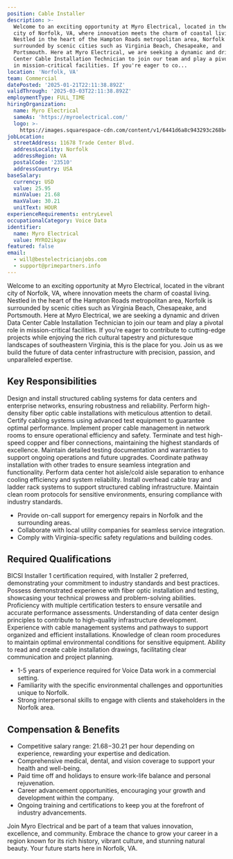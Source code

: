 ```yaml
---
position: Cable Installer
description: >-
  Welcome to an exciting opportunity at Myro Electrical, located in the vibrant
  city of Norfolk, VA, where innovation meets the charm of coastal living.
  Nestled in the heart of the Hampton Roads metropolitan area, Norfolk is
  surrounded by scenic cities such as Virginia Beach, Chesapeake, and
  Portsmouth. Here at Myro Electrical, we are seeking a dynamic and driven Data
  Center Cable Installation Technician to join our team and play a pivotal role
  in mission-critical facilities. If you're eager to co...
location: 'Norfolk, VA'
team: Commercial
datePosted: '2025-01-21T22:11:38.892Z'
validThrough: '2025-03-03T22:11:38.892Z'
employmentType: FULL_TIME
hiringOrganization:
  name: Myro Electrical
  sameAs: 'https://myroelectrical.com/'
  logo: >-
    https://images.squarespace-cdn.com/content/v1/6441d6a8c943293c268b4359/7b2478ca-3514-499f-80c1-3a92bb142f0c/curve__1_-removebg-preview.png?format=1500w
jobLocation:
  streetAddress: 11678 Trade Center Blvd.
  addressLocality: Norfolk
  addressRegion: VA
  postalCode: '23510'
  addressCountry: USA
baseSalary:
  currency: USD
  value: 25.95
  minValue: 21.68
  maxValue: 30.21
  unitText: HOUR
experienceRequirements: entryLevel
occupationalCategory: Voice Data
identifier:
  name: Myro Electrical
  value: MYRO2ikgav
featured: false
email:
  - will@bestelectricianjobs.com
  - support@primepartners.info
---
```




Welcome to an exciting opportunity at Myro Electrical, located in the vibrant city of Norfolk, VA, where innovation meets the charm of coastal living. Nestled in the heart of the Hampton Roads metropolitan area, Norfolk is surrounded by scenic cities such as Virginia Beach, Chesapeake, and Portsmouth. Here at Myro Electrical, we are seeking a dynamic and driven Data Center Cable Installation Technician to join our team and play a pivotal role in mission-critical facilities. If you're eager to contribute to cutting-edge projects while enjoying the rich cultural tapestry and picturesque landscapes of southeastern Virginia, this is the place for you. Join us as we build the future of data center infrastructure with precision, passion, and unparalleled expertise.

## Key Responsibilities

Design and install structured cabling systems for data centers and enterprise networks, ensuring robustness and reliability. Perform high-density fiber optic cable installations with meticulous attention to detail. Certify cabling systems using advanced test equipment to guarantee optimal performance. Implement proper cable management in network rooms to ensure operational efficiency and safety. Terminate and test high-speed copper and fiber connections, maintaining the highest standards of excellence. Maintain detailed testing documentation and warranties to support ongoing operations and future upgrades. Coordinate pathway installation with other trades to ensure seamless integration and functionality. Perform data center hot aisle/cold aisle separation to enhance cooling efficiency and system reliability. Install overhead cable tray and ladder rack systems to support structured cabling infrastructure. Maintain clean room protocols for sensitive environments, ensuring compliance with industry standards.

- Provide on-call support for emergency repairs in Norfolk and the surrounding areas.
- Collaborate with local utility companies for seamless service integration.
- Comply with Virginia-specific safety regulations and building codes.

## Required Qualifications

BICSI Installer 1 certification required, with Installer 2 preferred, demonstrating your commitment to industry standards and best practices. Possess demonstrated experience with fiber optic installation and testing, showcasing your technical prowess and problem-solving abilities. Proficiency with multiple certification testers to ensure versatile and accurate performance assessments. Understanding of data center design principles to contribute to high-quality infrastructure development. Experience with cable management systems and pathways to support organized and efficient installations. Knowledge of clean room procedures to maintain optimal environmental conditions for sensitive equipment. Ability to read and create cable installation drawings, facilitating clear communication and project planning.

- 1-5 years of experience required for Voice Data work in a commercial setting.
- Familiarity with the specific environmental challenges and opportunities unique to Norfolk.
- Strong interpersonal skills to engage with clients and stakeholders in the Norfolk area.

## Compensation & Benefits

- Competitive salary range: $21.68-$30.21 per hour depending on experience, rewarding your expertise and dedication.
- Comprehensive medical, dental, and vision coverage to support your health and well-being.
- Paid time off and holidays to ensure work-life balance and personal rejuvenation.
- Career advancement opportunities, encouraging your growth and development within the company.
- Ongoing training and certifications to keep you at the forefront of industry advancements.

Join Myro Electrical and be part of a team that values innovation, excellence, and community. Embrace the chance to grow your career in a region known for its rich history, vibrant culture, and stunning natural beauty. Your future starts here in Norfolk, VA.
